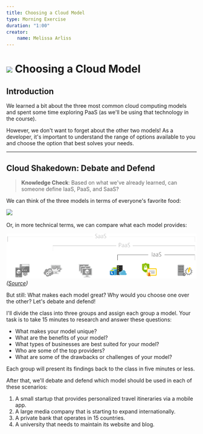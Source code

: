 ```yaml
---
title: Choosing a Cloud Model
type: Morning Exercise
duration: "1:00"
creator:
    name: Melissa Arliss
---
```


# ![](https://ga-dash.s3.amazonaws.com/production/assets/logo-9f88ae6c9c3871690e33280fcf557f33.png) Choosing a Cloud Model

## Introduction

We learned a bit about the three most common cloud computing models and spent some time exploring PaaS (as we'll be using that technology in the course).

However, we don't want to forget about the other two models! As a developer, it's important to understand the range of options available to you and choose the option that best solves your needs.

---

## Cloud Shakedown: Debate and Defend

> **Knowledge Check**: Based on what we've already learned, can someone define IaaS, PaaS, and SaaS?

We can think of the three models in terms of everyone's favorite food:

![](https://git.generalassemb.ly/GA-Cognizant/building-for-cloud/blob/master/intro-cloud-infrastructure-lesson/images/pizza-as-a-service.png)

Or, in more technical terms, we can compare what each model provides:

![](./images/comparison.png)
*([Source](https://azure.microsoft.com/en-us/overview/what-is-iaas/))*

But still: What makes each model great? Why would you choose one over the other? Let's debate and defend!

I'll divide the class into three groups and assign each group a model. Your task is to take 15 minutes to research and answer these questions:

- What makes your model unique?
- What are the benefits of your model?
- What types of businesses are best suited for your model?
- Who are some of the top providers?
- What are some of the drawbacks or challenges of your model?

Each group will present its findings back to the class in five minutes or less.

After that, we'll debate and defend which model should be used in each of these scenarios:

1. A small startup that provides personalized travel itineraries via a mobile app.
1. A large media company that is starting to expand internationally.
1. A private bank that operates in 15 countries.
1. A university that needs to maintain its website and blog.
